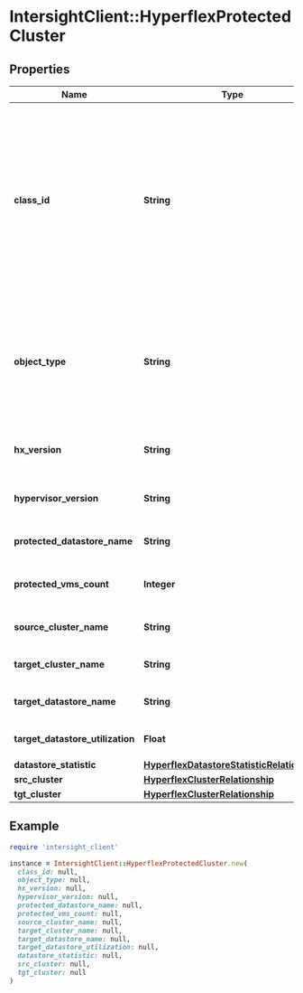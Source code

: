 # IntersightClient::HyperflexProtectedCluster

## Properties

| Name | Type | Description | Notes |
| ---- | ---- | ----------- | ----- |
| **class_id** | **String** | The fully-qualified name of the instantiated, concrete type. This property is used as a discriminator to identify the type of the payload when marshaling and unmarshaling data. | [default to &#39;hyperflex.ProtectedCluster&#39;] |
| **object_type** | **String** | The fully-qualified name of the instantiated, concrete type. The value should be the same as the &#39;ClassId&#39; property. | [default to &#39;hyperflex.ProtectedCluster&#39;] |
| **hx_version** | **String** | Version of the Hyperflex cluster. | [optional][readonly] |
| **hypervisor_version** | **String** | The version of hypervisor running on this cluster. | [optional][readonly] |
| **protected_datastore_name** | **String** | Name of the protected datastore. | [optional][readonly] |
| **protected_vms_count** | **Integer** | Number of VMs protected on this cluster. | [optional][readonly] |
| **source_cluster_name** | **String** | Name of the source cluster. | [optional][readonly] |
| **target_cluster_name** | **String** | Name of the target cluster. | [optional][readonly] |
| **target_datastore_name** | **String** | Name of the target datastore. | [optional][readonly] |
| **target_datastore_utilization** | **Float** | Percent usage of the datastore. | [optional][readonly] |
| **datastore_statistic** | [**HyperflexDatastoreStatisticRelationship**](HyperflexDatastoreStatisticRelationship.md) |  | [optional] |
| **src_cluster** | [**HyperflexClusterRelationship**](HyperflexClusterRelationship.md) |  | [optional] |
| **tgt_cluster** | [**HyperflexClusterRelationship**](HyperflexClusterRelationship.md) |  | [optional] |

## Example

```ruby
require 'intersight_client'

instance = IntersightClient::HyperflexProtectedCluster.new(
  class_id: null,
  object_type: null,
  hx_version: null,
  hypervisor_version: null,
  protected_datastore_name: null,
  protected_vms_count: null,
  source_cluster_name: null,
  target_cluster_name: null,
  target_datastore_name: null,
  target_datastore_utilization: null,
  datastore_statistic: null,
  src_cluster: null,
  tgt_cluster: null
)
```

